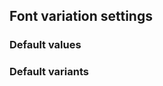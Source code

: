 ## Font variation settings


<!-- <values.fontVariationSettings> -->
### Default values

<!-- </values.fontVariationSettings> -->


<!-- <variants.fontVariationSettings> -->
### Default variants

<!-- </variants.fontVariationSettings> -->
